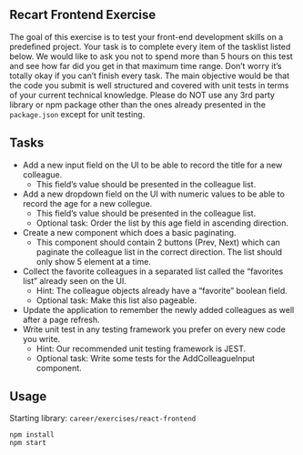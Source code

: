 ## Recart Frontend Exercise
The goal of this exercise is to test your front-end development skills on a predefined project. Your task is to complete every item of the tasklist listed below. We would like to ask you not to spend more than 5 hours on this test and see how far did you get in that maximum time range. Don’t worry it’s totally okay if you can’t finish every task. The main objective would be that the code you submit is well structured and covered with unit tests in terms of your current technical knowledge. Please do NOT use any 3rd party library or npm package other than the ones already presented in the `package.json` except for unit testing.

## Tasks
- Add a new input field on the UI to be able to record the title for a new colleague.
  - This field’s value should be presented in the colleague list.
- Add a new dropdown field on the UI with numeric values to be able to record the age for a new collegue.
  - This field’s value should be presented in the colleague list.
  - Optional task: Order the list by this age field in ascending direction.
- Create a new component which does a basic paginating.
  - This component should contain 2 buttons (Prev, Next) which can paginate the colleague list in the correct direction. The list should only show 5 element at a time.
- Collect the favorite colleagues in a separated list called the “favorites list” already seen on the UI.
  - Hint: The colleague objects already have a “favorite” boolean field.
  - Optional task: Make this list also pageable.
- Update the application to remember the newly added colleagues as well after a page refresh.
- Write unit test in any testing framework you prefer on every new code you write.
  - Hint: Our recommended unit testing framework is JEST.
  - Optional task: Write some tests for the AddColleagueInput component.

## Usage

Starting library: `career/exercises/react-frontend`

```
npm install
npm start
```
